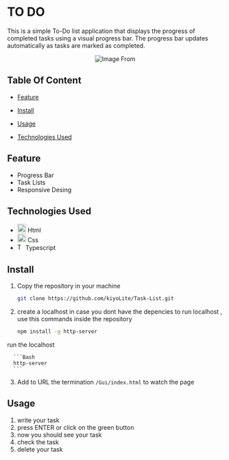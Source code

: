 # TO DO
This is a simple To-Do list application that displays the progress of completed tasks using a visual progress bar. The progress bar updates automatically as tasks are marked as completed.
<p align="center">
  <img src="https://github.com/kiyoLite/Task-List/assets/155318310/1b70e322-3d72-4905-9cb5-6bc973db0f09" alt="Image From" left="50%">
</p>

## Table Of Content

- [Feature](#feature)

- [Install](#install)

- [Usage](#usage)

- [Technologies Used](#technologies-used)

## Feature

  * Progress Bar
  * Task Lists
  * Responsive Desing


## Technologies Used

* <a href="https://www.w3.org/TR/html5/" title="HTML5"><img src="https://github.com/get-icon/geticon/raw/master/icons/html-5.svg" alt="HTML5" width="20px" height="20px"></a> Html
*  <a href="https://www.w3.org/TR/CSS/" title="CSS3"><img src="https://github.com/get-icon/geticon/raw/master/icons/css-3.svg" alt="CSS3" width="20px" height="20px"></a> Css
*  <a href="https://www.typescriptlang.org/" title="Typescript"><img src="https://github.com/get-icon/geticon/raw/master/icons/typescript-icon.svg" alt="Typescript" width="15px" height="15px"></a> Typescript

## Install

1. Copy the repository in your machine
   ```Bash
   git clone https://github.com/kiyoLite/Task-List.git
   ```
2. create a localhost
  in case you dont have the depencies to run localhost , use this commands inside the repository
      ```Bash
      npm install -g http-server
      ```
  run the localhost
   
      ```Bash
      http-server
      ```

3. Add to URL the termination `/Gui/index.html` to watch the page


## Usage 
  1. write your task
  2. press ENTER or click on the green button
  3. now you should see your task
  4. check the task
  5. delete your task




